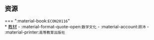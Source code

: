 ## 资源  
=== ":material-book:`ECON20116`"  
    * [教材](http://api.xtaoa.com/api/lanzou.php?url=https://cqu-openlib.lanzout.com/iaUCY296fhch&type=down) - :material-format-quote-open:`数学文化` - :material-account:`顾沛` - :material-printer:`高等教育出版社`  